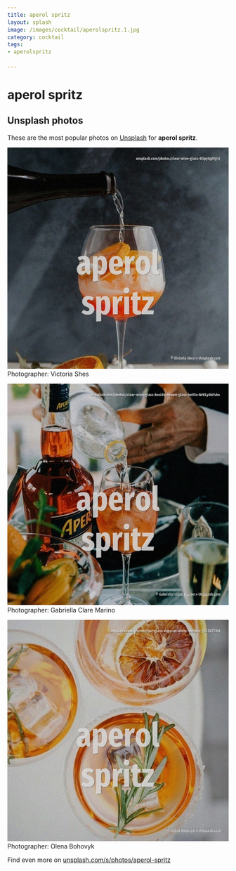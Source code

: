 ```yaml
---
title: aperol spritz
layout: splash
image: /images/cocktail/aperolspritz.1.jpg
category: cocktail
tags:
- aperolspritz

---
```

# aperol spritz

  

 
## Unsplash photos
These are the most popular photos on [Unsplash](https://unsplash.com) for **aperol spritz**.
 
![aperol spritz](/images/cocktail/aperolspritz.1.jpg)
Photographer:  Victoria Shes
 
![aperol spritz](/images/cocktail/aperolspritz.2.jpg)
Photographer:  Gabriella Clare Marino
 
![aperol spritz](/images/cocktail/aperolspritz.3.jpg)
Photographer:  Olena Bohovyk
 
Find even more on [unsplash.com/s/photos/aperol-spritz](https://unsplash.com/s/photos/aperol-spritz)
 
